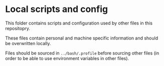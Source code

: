 # Local scripts and config
This folder contains scripts and configuration used by other files in this repositopry.

These files contain personal and machine specific information and should be overwritten locally.

Files should be sourced in `../bash/.profile` before sourcing other files (in order to be able to use environment variables in other files).
